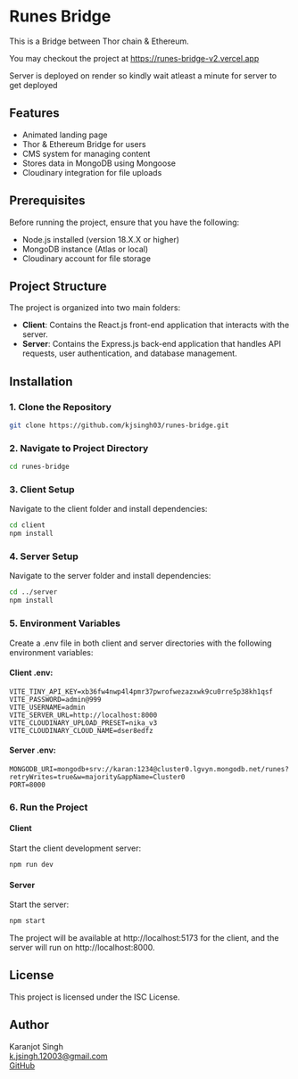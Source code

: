 ﻿# Runes Bridge

This is a Bridge between Thor chain & Ethereum.

You may checkout the project at https://runes-bridge-v2.vercel.app

Server is deployed on render so kindly wait atleast a minute for server to get deployed

## Features

- Animated landing page
- Thor & Ethereum Bridge for users
- CMS system for managing content
- Stores data in MongoDB using Mongoose
- Cloudinary integration for file uploads

## Prerequisites

Before running the project, ensure that you have the following:

- Node.js installed (version 18.X.X or higher)
- MongoDB instance (Atlas or local)
- Cloudinary account for file storage

## Project Structure

The project is organized into two main folders:

- **Client**: Contains the React.js front-end application that interacts with the server.
- **Server**: Contains the Express.js back-end application that handles API requests, user authentication, and database management.

## Installation

### 1. Clone the Repository

```bash
git clone https://github.com/kjsingh03/runes-bridge.git
```

### 2. Navigate to Project Directory

```bash
cd runes-bridge
```

### 3. Client Setup

Navigate to the client folder and install dependencies:

```bash
cd client
npm install
```

### 4. Server Setup

Navigate to the server folder and install dependencies:

```bash
cd ../server
npm install
```

### 5. Environment Variables

Create a .env file in both client and server directories with the following environment variables:

#### Client .env:
```plaintext
VITE_TINY_API_KEY=xb36fw4nwp4l4pmr37pwrofwezazxwk9cu0rre5p38kh1qsf
VITE_PASSWORD=admin@999
VITE_USERNAME=admin
VITE_SERVER_URL=http://localhost:8000
VITE_CLOUDINARY_UPLOAD_PRESET=nika_v3
VITE_CLOUDINARY_CLOUD_NAME=dser8edfz
```

#### Server .env:
```plaintext
MONGODB_URI=mongodb+srv://karan:1234@cluster0.lgvyn.mongodb.net/runes?retryWrites=true&w=majority&appName=Cluster0
PORT=8000
```

### 6. Run the Project

#### Client
Start the client development server:

```bash
npm run dev
```

#### Server
Start the server:

```bash
npm start
```

The project will be available at http://localhost:5173 for the client, and the server will run on http://localhost:8000.

## License

This project is licensed under the ISC License.

## Author

Karanjot Singh  
k.jsingh.12003@gmail.com  
[GitHub](https://github.com/kjsingh03)
